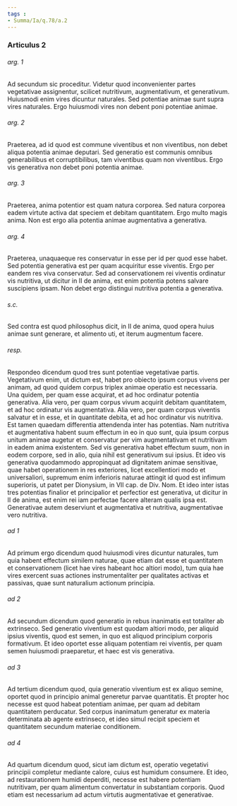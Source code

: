 ```yaml
---
tags : 
- Summa/Ia/q.78/a.2
---
```


### Articulus 2

###### arg. 1
Ad secundum sic proceditur. Videtur quod inconvenienter partes vegetativae assignentur, scilicet nutritivum, augmentativum, et generativum. Huiusmodi enim vires dicuntur naturales. Sed potentiae animae sunt supra vires naturales. Ergo huiusmodi vires non debent poni potentiae animae.

###### arg. 2
Praeterea, ad id quod est commune viventibus et non viventibus, non debet aliqua potentia animae deputari. Sed generatio est communis omnibus generabilibus et corruptibilibus, tam viventibus quam non viventibus. Ergo vis generativa non debet poni potentia animae.

###### arg. 3
Praeterea, anima potentior est quam natura corporea. Sed natura corporea eadem virtute activa dat speciem et debitam quantitatem. Ergo multo magis anima. Non est ergo alia potentia animae augmentativa a generativa.

###### arg. 4
Praeterea, unaquaeque res conservatur in esse per id per quod esse habet. Sed potentia generativa est per quam acquiritur esse viventis. Ergo per eandem res viva conservatur. Sed ad conservationem rei viventis ordinatur vis nutritiva, ut dicitur in II de anima, est enim potentia potens salvare suscipiens ipsam. Non debet ergo distingui nutritiva potentia a generativa.

###### s.c.
Sed contra est quod philosophus dicit, in II de anima, quod opera huius animae sunt generare, et alimento uti, et iterum augmentum facere.

###### resp.
Respondeo dicendum quod tres sunt potentiae vegetativae partis. Vegetativum enim, ut dictum est, habet pro obiecto ipsum corpus vivens per animam, ad quod quidem corpus triplex animae operatio est necessaria. Una quidem, per quam esse acquirat, et ad hoc ordinatur potentia generativa. Alia vero, per quam corpus vivum acquirit debitam quantitatem, et ad hoc ordinatur vis augmentativa. Alia vero, per quam corpus viventis salvatur et in esse, et in quantitate debita, et ad hoc ordinatur vis nutritiva. Est tamen quaedam differentia attendenda inter has potentias. Nam nutritiva et augmentativa habent suum effectum in eo in quo sunt, quia ipsum corpus unitum animae augetur et conservatur per vim augmentativam et nutritivam in eadem anima existentem. Sed vis generativa habet effectum suum, non in eodem corpore, sed in alio, quia nihil est generativum sui ipsius. Et ideo vis generativa quodammodo appropinquat ad dignitatem animae sensitivae, quae habet operationem in res exteriores, licet excellentiori modo et universaliori, supremum enim inferioris naturae attingit id quod est infimum superioris, ut patet per Dionysium, in VII cap. de Div. Nom. Et ideo inter istas tres potentias finalior et principalior et perfectior est generativa, ut dicitur in II de anima, est enim rei iam perfectae facere alteram qualis ipsa est. Generativae autem deserviunt et augmentativa et nutritiva, augmentativae vero nutritiva.

###### ad 1
Ad primum ergo dicendum quod huiusmodi vires dicuntur naturales, tum quia habent effectum similem naturae, quae etiam dat esse et quantitatem et conservationem (licet hae vires habeant hoc altiori modo), tum quia hae vires exercent suas actiones instrumentaliter per qualitates activas et passivas, quae sunt naturalium actionum principia.

###### ad 2
Ad secundum dicendum quod generatio in rebus inanimatis est totaliter ab extrinseco. Sed generatio viventium est quodam altiori modo, per aliquid ipsius viventis, quod est semen, in quo est aliquod principium corporis formativum. Et ideo oportet esse aliquam potentiam rei viventis, per quam semen huiusmodi praeparetur, et haec est vis generativa.

###### ad 3
Ad tertium dicendum quod, quia generatio viventium est ex aliquo semine, oportet quod in principio animal generetur parvae quantitatis. Et propter hoc necesse est quod habeat potentiam animae, per quam ad debitam quantitatem perducatur. Sed corpus inanimatum generatur ex materia determinata ab agente extrinseco, et ideo simul recipit speciem et quantitatem secundum materiae conditionem.

###### ad 4
Ad quartum dicendum quod, sicut iam dictum est, operatio vegetativi principii completur mediante calore, cuius est humidum consumere. Et ideo, ad restaurationem humidi deperditi, necesse est habere potentiam nutritivam, per quam alimentum convertatur in substantiam corporis. Quod etiam est necessarium ad actum virtutis augmentativae et generativae.

